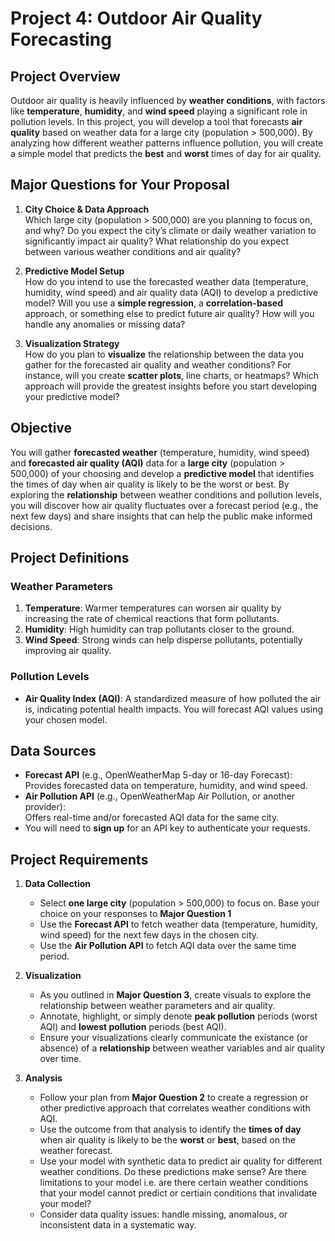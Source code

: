 # **Project 4: Outdoor Air Quality Forecasting**

## **Project Overview**
Outdoor air quality is heavily influenced by **weather conditions**, with factors like **temperature**, **humidity**, and **wind speed** playing a significant role in pollution levels. In this project, you will develop a tool that forecasts **air quality** based on weather data for a large city (population > 500,000). By analyzing how different weather patterns influence pollution, you will create a simple model that predicts the **best** and **worst** times of day for air quality.

## **Major Questions for Your Proposal**

1. **City Choice & Data Approach**  
   Which large city (population > 500,000) are you planning to focus on, and why? Do you expect the city’s climate or daily weather variation to significantly impact air quality? What relationship do you expect between various weather conditions and air quality?

2. **Predictive Model Setup**  
   How do you intend to use the forecasted weather data (temperature, humidity, wind speed) and air quality data (AQI) to develop a predictive model? Will you use a **simple regression**, a **correlation-based** approach, or something else to predict future air quality? How will you handle any anomalies or missing data?

3. **Visualization Strategy**  
   How do you plan to **visualize** the relationship between the data you gather for the forecasted air quality and weather conditions? For instance, will you create **scatter plots**, line charts, or heatmaps? Which approach will provide the greatest insights before you start developing your predictive model?

## **Objective**
You will gather **forecasted weather** (temperature, humidity, wind speed) and **forecasted air quality (AQI)** data for a **large city** (population > 500,000) of your choosing and develop a **predictive model** that identifies the times of day when air quality is likely to be the worst or best. By exploring the **relationship** between weather conditions and pollution levels, you will discover how air quality fluctuates over a forecast period (e.g., the next few days) and share insights that can help the public make informed decisions.

## **Project Definitions**

### **Weather Parameters**
1. **Temperature**: Warmer temperatures can worsen air quality by increasing the rate of chemical reactions that form pollutants.  
2. **Humidity**: High humidity can trap pollutants closer to the ground.  
3. **Wind Speed**: Strong winds can help disperse pollutants, potentially improving air quality.

### **Pollution Levels**
- **Air Quality Index (AQI)**: A standardized measure of how polluted the air is, indicating potential health impacts. You will forecast AQI values using your chosen model.

## **Data Sources**
- **Forecast API** (e.g., OpenWeatherMap 5-day or 16-day Forecast):  
  Provides forecasted data on temperature, humidity, and wind speed.  
- **Air Pollution API** (e.g., OpenWeatherMap Air Pollution, or another provider):  
  Offers real-time and/or forecasted AQI data for the same city.  
- You will need to **sign up** for an API key to authenticate your requests.

## **Project Requirements**

1. **Data Collection**  
   - Select **one large city** (population > 500,000) to focus on. Base your choice on your responses to **Major Question 1**
   - Use the **Forecast API** to fetch weather data (temperature, humidity, wind speed) for the next few days in the chosen city.  
   - Use the **Air Pollution API** to fetch AQI data over the same time period.  

2. **Visualization**  
   - As you outlined in **Major Question 3**, create visuals to explore the relationship between weather parameters and air quality.  
   - Annotate, highlight, or simply denote **peak pollution** periods (worst AQI) and **lowest pollution** periods (best AQI).  
   - Ensure your visualizations clearly communicate the existance (or absence) of a **relationship** between weather variables and air quality over time.

3. **Analysis**  
   - Follow your plan from **Major Question 2** to create a regression or other predictive approach that correlates weather conditions with AQI.  
   - Use the outcome from that analysis to identify the **times of day** when air quality is likely to be the **worst** or **best**, based on the weather forecast.  
   - Use your model with synthetic data to predict air quality for different weather conditions. Do these predictions make sense? Are there limitations to your model i.e. are there certain weather conditions that your model cannot predict or certiain conditions that invalidate your model?
   - Consider data quality issues: handle missing, anomalous, or inconsistent data in a systematic way.
